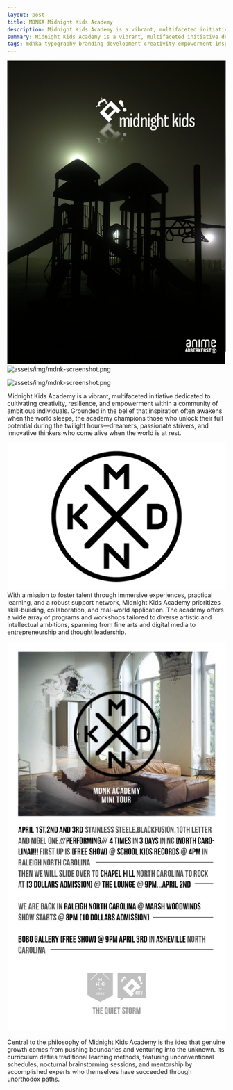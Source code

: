 ```yaml
---
layout: post
title: MDNKA Midnight Kids Academy
description: Midnight Kids Academy is a vibrant, multifaceted initiative dedicated to cultivating creativity.
summary: Midnight Kids Academy is a vibrant, multifaceted initiative dedicated to cultivating creativity, resilience, and empowerment within a community of ambitious individuals.
tags: mdnka typography branding development creativity empowerment inspiration
---
```

![a4b-mdnk2.png](/assets/img/a4b-mdnk2.png)
![assets/img/mdnk-screenshot.png](/assets/img/assets/img/a4b-mdnk.png)

![assets/img/mdnk-screenshot.png](/assets/img/assets/img/a4b-mdnk.png)

Midnight Kids Academy is a vibrant, multifaceted initiative dedicated to cultivating creativity, resilience, and empowerment within a community of ambitious individuals. Grounded in the belief that inspiration often awakens when the world sleeps, the academy champions those who unlock their full potential during the twilight hours—dreamers, passionate strivers, and innovative thinkers who come alive when the world is at rest.

![a4b-mdnk.png](/assets/img/mdnk-frst-logo.png)
With a mission to foster talent through immersive experiences, practical learning, and a robust support network, Midnight Kids Academy prioritizes skill-building, collaboration, and real-world application. The academy offers a wide array of programs and workshops tailored to diverse artistic and intellectual ambitions, spanning from fine arts and digital media to entrepreneurship and thought leadership.

![MDNK-mini-Tour1](/assets/img/MDNK-mini-Tour1.jpg)

Central to the philosophy of Midnight Kids Academy is the idea that genuine growth comes from pushing boundaries and venturing into the unknown. Its curriculum defies traditional learning methods, featuring unconventional schedules, nocturnal brainstorming sessions, and mentorship by accomplished experts who themselves have succeeded through unorthodox paths.

